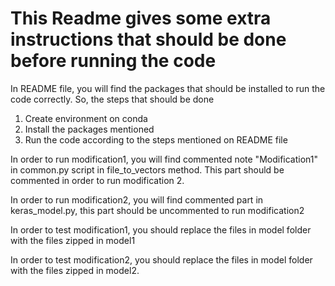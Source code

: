 # This Readme gives some extra instructions that should be done before running the code

In README file, you will find the packages that should be installed to run the code correctly. So, the steps that 
should be done 

1. Create environment on conda
2. Install the packages mentioned
3. Run the code according to the steps mentioned on README file

In order to run modification1, you will find commented note
"Modification1" in common.py script in file_to_vectors method. 
This part should be commented in order to run modification 2.

In order to run modification2, you will find commented part in
keras_model.py, this part should be uncommented to run modification2

In order to test modification1, you should replace the files 
in model folder with the files zipped in model1

In order to test modification2, you should replace the files in 
model folder with the files zipped in model2.

